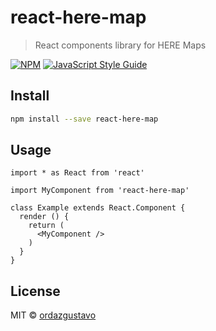 # react-here-map

> React components library for HERE Maps

[![NPM](https://img.shields.io/npm/v/react-here-map.svg)](https://www.npmjs.com/package/react-here-map) [![JavaScript Style Guide](https://img.shields.io/badge/code_style-standard-brightgreen.svg)](https://standardjs.com)

## Install

```bash
npm install --save react-here-map
```

## Usage

```tsx
import * as React from 'react'

import MyComponent from 'react-here-map'

class Example extends React.Component {
  render () {
    return (
      <MyComponent />
    )
  }
}
```

## License

MIT © [ordazgustavo](https://github.com/ordazgustavo)
